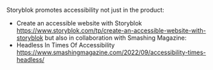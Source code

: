 Storyblok promotes accessibility not just in the product:
- Create an accessible website with Storyblok https://www.storyblok.com/tp/create-an-accessible-website-with-storyblok
but also in collaboration with Smashing Magazine:
- Headless In Times Of Accessibility https://www.smashingmagazine.com/2022/09/accessibility-times-headless/